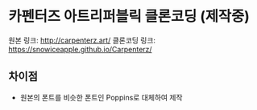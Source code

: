 # 카펜터즈 아트리퍼블릭 클론코딩 (제작중)
원본 링크: http://carpenterz.art/
클론코딩 링크: https://snowiceapple.github.io/Carpenterz/

## 차이점
- 원본의 폰트를 비슷한 폰트인 Poppins로 대체하여 제작
